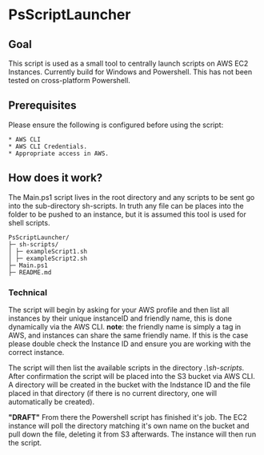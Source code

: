 # PsScriptLauncher

## Goal

This script is used as a small tool to centrally launch scripts on AWS EC2 Instances. Currently build for Windows and Powershell. This has not been tested on cross-platform Powershell.

## Prerequisites

Please ensure the following is configured before using the script:

    * AWS CLI
    * AWS CLI Credentials.
    * Appropriate access in AWS.

## How does it work?

The Main.ps1 script lives in the root directory and any scripts to be sent go into the sub-directory sh-scripts. In truth any file can be places into the folder to be pushed to an instance, but it is assumed this tool is used for shell scripts.

```
PsScriptLauncher/
├─ sh-scripts/
│ ├─ exampleScript1.sh
│ ├─ exampleScript2.sh
├─ Main.ps1
├─ README.md
```

### Technical

The script will begin by asking for your AWS profile and then list all instances by their unique instanceID and friendly name, this is done dynamically via the AWS CLI. **note**: the friendly name is simply a tag in AWS, and instances can share the same friendly name. If this is the case please double check the Instance ID and ensure you are working with the correct instance.

The script will then list the available scripts in the directory _.\sh-scripts_. After confirmation the script will be placed into the S3 bucket via AWS CLI. A directory will be created in the bucket with the Indstance ID and the file placed in that directory (if there is no current directory, one will automatically be created).

**"DRAFT"**
From there the Powershell script has finished it's job. The EC2 instance will poll the directory matching it's own name on the bucket and pull down the file, deleting it from S3 afterwards. The instance will then run the script.
